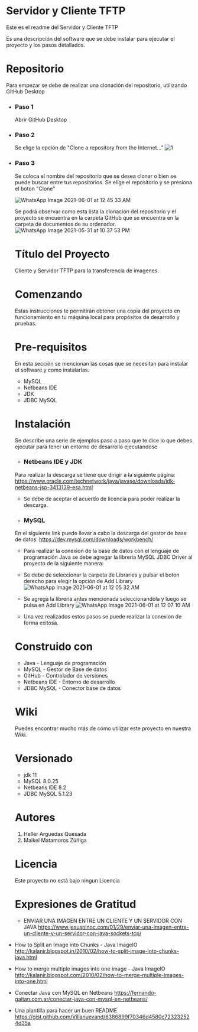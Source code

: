 # Servidor y Cliente TFTP
Este es el readme del Servidor y Cliente TFTP

Es una descripción del software que se debe instalar para ejecutar el proyecto y los pasos detallados.

# Repositorio
Para empezar se debe de realizar una clonación del repositorio, utilizando GitHub Desktop 

* ### Paso 1
  Abrir GitHub Desktop
  
* ### Paso 2
  Se elige la opción de "Clone a repository from the Internet..."
  ![1](https://user-images.githubusercontent.com/28734060/120278197-38352780-c272-11eb-8b53-9176f4035740.jpeg)


* ### Paso 3
  Se coloca el nombre del repositorio que se desea clonar o bien se puede buscar entre tus repositorios. Se elige el repositorio y se presiona el boton "Clone" 
  
  ![WhatsApp Image 2021-06-01 at 12 45 33 AM](https://user-images.githubusercontent.com/28734060/120284586-a29d9600-c279-11eb-85d0-90667ad4e7bd.jpg)

  
  Se podrá observar como esta lista la clonación del repositorio y el proyecto se encuentra en la carpeta GitHub que se encuentra en la carpeta de documentos de su ordenador.
  ![WhatsApp Image 2021-05-31 at 10 37 53 PM](https://user-images.githubusercontent.com/28734060/120279110-4c2d5900-c273-11eb-8d3a-f7fb478ebcbf.jpg)
  
  # Título del Proyecto
  Cliente y Servidor TFTP para la transferencia de imagenes.
  
  # Comenzando 
  Estas instrucciones te permitirán obtener una copia del proyecto en funcionamiento en tu máquina local para propósitos de desarrollo y pruebas.
  
  # Pre-requisitos
  En esta sección se mencionan las cosas que se necesitan para instalar el software y como instalarlas.
  
  * MySQL
  * Netbeans IDE 
  * JDK
  * JDBC MySQL
  
  # Instalación
  Se describe una serie de ejemplos paso a paso que te dice lo que debes ejecutar para tener un entorno de desarrollo ejecutandose
  
  * ### Netbeans IDE y JDK
  Para realizar la descarga se tiene que dirigir a la siguiente página:
  https://www.oracle.com/technetwork/java/javase/downloads/jdk-netbeans-jsp-3413139-esa.html
  * Se debe de aceptar el acuerdo de licencia para poder realizar la descarga.
  
  * ### MySQL
   En el siguiente link puede llevar a cabo la descarga del gestor de base de datos: 
  https://dev.mysql.com/downloads/workbench/
  
  * Para realizar la conexion de la base de datos con el lenguaje de programación Java se debe agregar la libreria MySQL JDBC Driver al proyecto de la siguiente manera: 
  * Se debe de seleccionar la carpeta de Libraries y pulsar el boton derecho para elegir la opción de Add Library
![WhatsApp Image 2021-06-01 at 12 05 32 AM](https://user-images.githubusercontent.com/28734060/120279199-66ffcd80-c273-11eb-9650-d36ba761271c.jpg)

  * Se agrega la libreria antes mencionada seleccionandola y luego se pulsa en Add Library 
  ![WhatsApp Image 2021-06-01 at 12 07 10 AM](https://user-images.githubusercontent.com/28734060/120279372-96163f00-c273-11eb-90a7-d9106b3673ac.jpg)

  * Una vez realizados estos pasos se puede realizar la conexion de forma exitosa.
  
  # Construido con
  
  * Java - Lenguaje de programación
  * MySQL - Gestor de Base de datos
  * GitHub - Controlador de versiones
  * Netbeans IDE - Entorno de desarrollo
  * JDBC MySQL - Conector base de datos
  
  # Wiki 
  Puedes encontrar mucho más de cómo utilizar este proyecto en nuestra Wiki.
  
  # Versionado
  * jdk 11
  * MySQL 8.0.25
  * Netbeans IDE 8.2
  * JDBC MySQL 5.1.23
  
  # Autores
  1. Heller Arguedas Quesada
  2. Maikel Matamoros Zúñiga
  
  # Licencia
  Este proyecto no está bajo ningun Licencia
    
  # Expresiones de Gratitud
  
  * ENVIAR UNA IMAGEN ENTRE UN CLIENTE Y UN SERVIDOR CON JAVA
 https://www.jesusninoc.com/01/29/enviar-una-imagen-entre-un-cliente-y-un-servidor-con-java-sockets-tcp/
 
 * How to Split an Image into Chunks - Java ImageIO
 http://kalanir.blogspot.in/2010/02/how-to-split-image-into-chunks-java.html
 
 * How to merge multiple images into one image - Java ImageIO
 http://kalanir.blogspot.com/2010/02/how-to-merge-multiple-images-into-one.html
 
 * Conectar Java con MySQL en Netbeans
 https://fernando-gaitan.com.ar/conectar-java-con-mysql-en-netbeans/
 
 * Una plantilla para hacer un buen README
 https://gist.github.com/Villanuevand/6386899f70346d4580c723232524d35a
  
  
  
  
  
  
  
